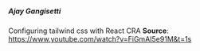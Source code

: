 ##### Ajay Gangisetti


Configuring tailwind css with React CRA
**Source**: https://www.youtube.com/watch?v=FiGmAI5e91M&t=1s
